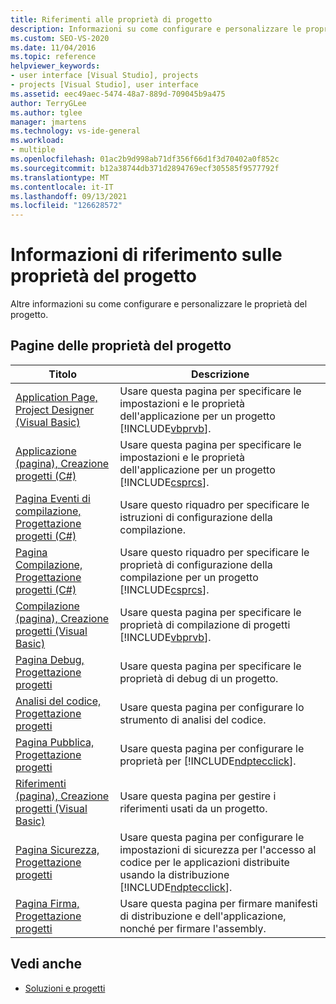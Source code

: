```yaml
---
title: Riferimenti alle proprietà di progetto
description: Informazioni su come configurare e personalizzare le proprietà del progetto.
ms.custom: SEO-VS-2020
ms.date: 11/04/2016
ms.topic: reference
helpviewer_keywords:
- user interface [Visual Studio], projects
- projects [Visual Studio], user interface
ms.assetid: eec49aec-5474-48a7-889d-709045b9a475
author: TerryGLee
ms.author: tglee
manager: jmartens
ms.technology: vs-ide-general
ms.workload:
- multiple
ms.openlocfilehash: 01ac2b9d998ab71df356f66d1f3d70402a0f852c
ms.sourcegitcommit: b12a38744db371d2894769ecf305585f9577792f
ms.translationtype: MT
ms.contentlocale: it-IT
ms.lasthandoff: 09/13/2021
ms.locfileid: "126628572"
---
```

# <a name="project-properties-reference"></a>Informazioni di riferimento sulle proprietà del progetto

Altre informazioni su come configurare e personalizzare le proprietà del progetto.

## <a name="project-properties-pages"></a>Pagine delle proprietà del progetto

| Titolo | Descrizione |
| - | - |
| [Application Page, Project Designer (Visual Basic)](../../ide/reference/application-page-project-designer-visual-basic.md) | Usare questa pagina per specificare le impostazioni e le proprietà dell'applicazione per un progetto [!INCLUDE[vbprvb](../../code-quality/includes/vbprvb_md.md)]. |
| [Applicazione (pagina), Creazione progetti (C#)](../../ide/reference/application-page-project-designer-csharp.md) | Usare questa pagina per specificare le impostazioni e le proprietà dell'applicazione per un progetto [!INCLUDE[csprcs](../../data-tools/includes/csprcs_md.md)]. |
| [Pagina Eventi di compilazione, Progettazione progetti (C#)](../../ide/reference/build-events-page-project-designer-csharp.md) | Usare questo riquadro per specificare le istruzioni di configurazione della compilazione. |
| [Pagina Compilazione, Progettazione progetti (C#)](../../ide/reference/build-page-project-designer-csharp.md) | Usare questo riquadro per specificare le proprietà di configurazione della compilazione per un progetto [!INCLUDE[csprcs](../../data-tools/includes/csprcs_md.md)]. |
| [Compilazione (pagina), Creazione progetti (Visual Basic)](../../ide/reference/compile-page-project-designer-visual-basic.md) | Usare questa pagina per specificare le proprietà di compilazione di progetti [!INCLUDE[vbprvb](../../code-quality/includes/vbprvb_md.md)]. |
| [Pagina Debug, Progettazione progetti](../../ide/reference/debug-page-project-designer.md) | Usare questa pagina per specificare le proprietà di debug di un progetto. |
| [Analisi del codice, Progettazione progetti](../../ide/reference/code-analysis-project-designer.md) | Usare questa pagina per configurare lo strumento di analisi del codice. |
| [Pagina Pubblica, Progettazione progetti](../../ide/reference/publish-page-project-designer.md) | Usare questa pagina per configurare le proprietà per [!INCLUDE[ndptecclick](../../deployment/includes/ndptecclick_md.md)]. |
| [Riferimenti (pagina), Creazione progetti (Visual Basic)](../../ide/reference/references-page-project-designer-visual-basic.md) | Usare questa pagina per gestire i riferimenti usati da un progetto. |
| [Pagina Sicurezza, Progettazione progetti](../../ide/reference/security-page-project-designer.md) | Usare questa pagina per configurare le impostazioni di sicurezza per l'accesso al codice per le applicazioni distribuite usando la distribuzione [!INCLUDE[ndptecclick](../../deployment/includes/ndptecclick_md.md)]. |
| [Pagina Firma, Progettazione progetti](../../ide/reference/signing-page-project-designer.md) | Usare questa pagina per firmare manifesti di distribuzione e dell'applicazione, nonché per firmare l'assembly. |

## <a name="see-also"></a>Vedi anche

- [Soluzioni e progetti](../../ide/solutions-and-projects-in-visual-studio.md)
